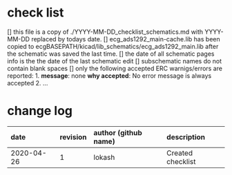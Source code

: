# check list

[] this file is a copy of ./YYYY-MM-DD_checklist_schematics.md with YYYY-MM-DD replaced by todays date.
[] ecg_ads1292_main-cache.lib has been copied to ecgBASEPATH/kicad/lib_schematics/ecg_ads1292_main.lib after the schematic was saved the last time.
[] the date of all schematic pages info is the the date of the last schematic edit
[] subschematic names do not contain blank spaces
[] only the following accepted ERC warnigs/errors are reported:
    1.  **message**: none
        **why accepted**: No error message is always accepted
    2. ...

# change log
| date       | revision | author (github name) | description       |
|:-----------|:---------|:---------------------|:------------------|
| 2020-04-26 | 1        | lokash               | Created checklist |

